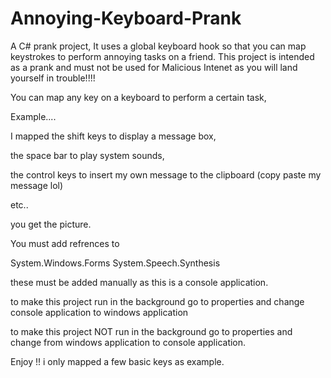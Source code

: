 # Annoying-Keyboard-Prank

A C# prank project, It uses a global keyboard hook so that you can map keystrokes to perform annoying tasks on a friend.
This project is intended as a prank and must not be used for Malicious Intenet as you will land yourself in trouble!!!!

You can map any key on a keyboard to perform a certain task,

Example.... 

I mapped the shift keys to display a message box,

the space bar to play system sounds,

the control keys to insert my own message to the clipboard (copy paste my message lol)

etc..

you get the picture.

You must add refrences to 

System.Windows.Forms
System.Speech.Synthesis

these must be added manually as this is a console application.

to make this project run in the background go to properties and change console application to windows application

to make this project NOT run in the background go to properties and change from windows application to console application.

Enjoy !! i only mapped a few basic keys as example.
